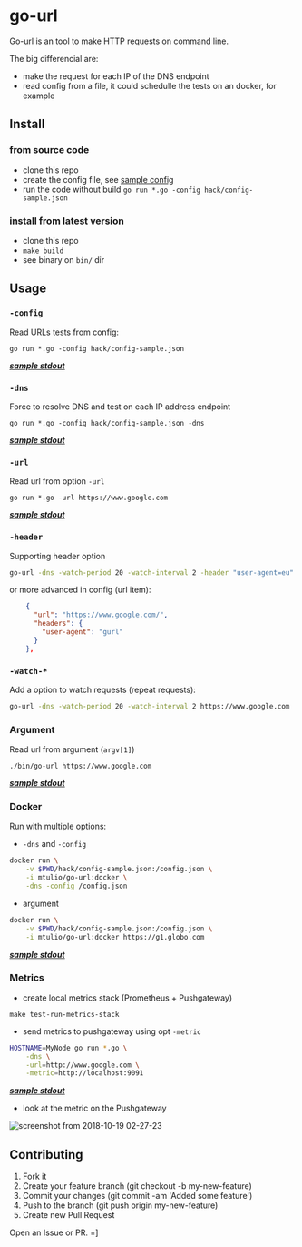 # go-url

Go-url is an tool to make HTTP requests on command line.

The big differencial are:

- make the request for each IP of the DNS endpoint
- read config from a file, it could schedulle the tests on an docker, for example

## Install

### from source code

* clone this repo
* create the config file, see [sample config](./hack/config-sample.json)
* run the code without build
`go run *.go -config hack/config-sample.json`

### install from latest version

* clone this repo
* `make build`
* see binary on `bin/` dir

## Usage

### `-config`

Read URLs tests from config:

`go run *.go -config hack/config-sample.json`

***[sample stdout](./samples-stdout.md#Option---config)***

### `-dns`

Force to resolve DNS and test on each IP address endpoint

`go run *.go -config hack/config-sample.json -dns`

***[sample stdout](./samples-stdout.md#Option--dns)***

### `-url`

Read url from option `-url`

`go run *.go -url https://www.google.com`

***[sample stdout](./samples-stdout.md#Option--url)***

### `-header`

Supporting header option

```bash
go-url -dns -watch-period 20 -watch-interval 2 -header "user-agent=eu" https://www.google.com
```

or more advanced in config (url item):

```json
    {
      "url": "https://www.google.com/",
      "headers": {
        "user-agent": "gurl"
      }
    },
```

### `-watch-*`

Add a option to watch requests (repeat requests):

```bash
go-url -dns -watch-period 20 -watch-interval 2 https://www.google.com
```

### Argument

Read url from argument (`argv[1]`)

`./bin/go-url https://www.google.com`

***[sample stdout](./samples-stdout.md#Argument)***

### Docker

Run with multiple options:

* `-dns` and `-config`

```bash
docker run \
    -v $PWD/hack/config-sample.json:/config.json \
    -i mtulio/go-url:docker \
    -dns -config /config.json
```

* argument

```bash
docker run \
    -v $PWD/hack/config-sample.json:/config.json \
    -i mtulio/go-url:docker https://g1.globo.com
```

***[sample stdout](./samples-stdout.md#Docker)***

### Metrics

* create local metrics stack (Prometheus + Pushgateway)

`make test-run-metrics-stack`

* send metrics to pushgateway using opt `-metric`

```bash
HOSTNAME=MyNode go run *.go \
    -dns \
    -url=http://www.google.com \
    -metric=http://localhost:9091
```

***[sample stdout](./samples-stdout.md#metrics)***

* look at the metric on the Pushgateway

![screenshot from 2018-10-19 02-27-23](https://user-images.githubusercontent.com/3216894/47199154-91acea00-d346-11e8-9ac1-eb7576ea1016.png)

## Contributing

1. Fork it
1. Create your feature branch (git checkout -b my-new-feature)
1. Commit your changes (git commit -am 'Added some feature')
1. Push to the branch (git push origin my-new-feature)
1. Create new Pull Request

Open an Issue or PR. =]
